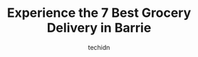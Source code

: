---
layout: ampstory
image: https://i0.wp.com/www.auto.or.id/wp-content/uploads/2023/06/wholesale-club-yonge-street-0-barrie-1686325588.jpeg?resize=640,853
author: techidn
featured: false
description: Barrie, Ontario, Canada is a haven for Grocery Delivery enthusiasts, boasting an impressive array of 7 top-notch establishments. Whether youre a seasoned connoisseur or simply curious to ex
title: Experience the 7 Best Grocery Delivery in Barrie
cover:
   title: Experience the 7 Best Grocery Delivery in Barrie
   subtitle: AUTO.OR.ID
   background: https://www.auto.or.id/wp-content/uploads/2023/06/wholesale-club-yonge-street-0-barrie-1686325588.jpeg

pages: 
 - layout: thirds
   top: <h1>#1 Centra Food Market</h1>
   bottom: "<p>Loved, loved, loved my experiences here. The produce department is kept fresh, the area clean, and interesting. When I say interesting I mean they have fruit that you don</p>"
   background: https://www.auto.or.id/wp-content/uploads/2023/06/wholesale-club-yonge-street-1-barrie-1686325590.jpeg
   backgroundblur: true
 - layout: thirds
   top: <h1>#2 Zehrs Big Bay Point</h1>
   bottom: "<p>620 Yonge St, Barrie, ON L4N 4E6, Canada</p>"
   background: https://www.auto.or.id/wp-content/uploads/2023/06/wholesale-club-yonge-street-2-barrie-1686325590.jpeg
   cta:
      link: https://www.auto.or.id/experience-the-7-best-grocery-delivery-in-barrie/
      text: Experience the 7 Best Grocery Delivery in Barrie
 - layout: thirds
   top: <h1>#3 Zehrs Duckworth</h1>
   bottom: "<p>607 Cundles Rd E, Barrie, ON L4M 0J7, Canada</p>"
   background: https://images.unsplash.com/photo-1610566062594-fe61d8f17c71?ixlib=rb-4.0.3&ixid=MnwxMjA3fDB8MHxwaG90by1wYWdlfHx8fGVufDB8fHx8&auto=format&fit=crop&w=640&h=853&q=80
   cta:
      link: https://www.auto.or.id/experience-the-7-best-grocery-delivery-in-barrie/
      text: Experience the 7 Best Grocery Delivery in Barrie
 - layout: thirds
   top: <h1>#4 Loblaws Bayfield Street</h1>
   bottom: "<p>472 Bayfield St, Barrie, ON L4M 5A2, Canada</p>"
   background: https://images.unsplash.com/photo-1665065337441-699748f75598?ixlib=rb-4.0.3&ixid=MnwxMjA3fDB8MHxwaG90by1wYWdlfHx8fGVufDB8fHx8&auto=format&fit=crop&w=640&h=853&q=80
   cta:
      link: https://www.auto.or.id/experience-the-7-best-grocery-delivery-in-barrie/
      text: Experience the 7 Best Grocery Delivery in Barrie
 - layout: thirds
   top: <h1>#5 Zehrs Essa</h1>
   bottom: "<p>11 Bryne Dr, Barrie, ON L4N 8V8, Canada</p>"
   background: https://images.unsplash.com/photo-1632275228556-6d7878f59eea?ixlib=rb-4.0.3&ixid=MnwxMjA3fDB8MHxwaG90by1wYWdlfHx8fGVufDB8fHx8&auto=format&fit=crop&w=640&h=853&q=80
   cta:
      link: https://www.auto.or.id/experience-the-7-best-grocery-delivery-in-barrie/
      text: Experience the 7 Best Grocery Delivery in Barrie
 - layout: thirds
   top: <h1>#6 Chris NOFRILLS Barrie</h1>
   bottom: "<p>319 Blake St, Barrie, ON L4M 1K7, Canada</p>"
   background: https://images.unsplash.com/photo-1627667928346-5fc86d099a5c?ixlib=rb-4.0.3&ixid=MnwxMjA3fDB8MHxwaG90by1wYWdlfHx8fGVufDB8fHx8&auto=format&fit=crop&w=640&h=853&q=80
   cta:
      link: https://www.auto.or.id/experience-the-7-best-grocery-delivery-in-barrie/
      text: Experience the 7 Best Grocery Delivery in Barrie
 - layout: thirds
   top: <h1>#7 FreshCo Bayfield & Livingstone</h1>
   bottom: "<p>409 Bayfield St, Barrie, ON L4M 6E5, Canada</p>"
   background: https://images.unsplash.com/photo-1654159866298-e3c8ee93e43b?ixlib=rb-4.0.3&ixid=MnwxMjA3fDB8MHxwaG90by1wYWdlfHx8fGVufDB8fHx8&auto=format&fit=crop&w=640&h=853&q=80
   cta:
      link: https://www.auto.or.id/experience-the-7-best-grocery-delivery-in-barrie/
      text: Experience the 7 Best Grocery Delivery in Barrie
 - layout: thirds
   middle: Continue reading...
   background: https://images.unsplash.com/photo-1563059999-9bcd13ce672d?ixlib=rb-4.0.3&ixid=MnwxMjA3fDB8MHxwaG90by1wYWdlfHx8fGVufDB8fHx8&auto=format&fit=crop&w=640&h=853&q=80
   cta:
      link: https://www.auto.or.id/experience-the-7-best-grocery-delivery-in-barrie/
      text: Experience the 7 Best Grocery Delivery in Barrie

---